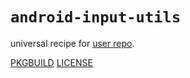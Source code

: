 # `android-input-utils`

universal recipe for [user repo](../themartiancompany/ur).

[PKGBUILD](PKGBUILD)
[LICENSE](COPYING)
